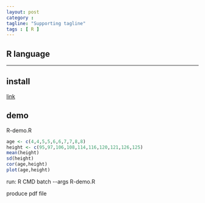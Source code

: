 ```yaml
---
layout: post
category :
tagline: "Supporting tagline"
tags : [ R ]
---
```

R language
---
<!--more-->
---

## install

[link](http://mirror.bjtu.edu.cn/cran/bin/linux/ubuntu/README.html)

## demo

R-demo.R

```R
age <- c(4,4,5,5,6,6,7,7,8,8)
height <- c(95,97,106,108,114,116,120,121,126,125)
mean(height)
sd(height)
cor(age,height)
plot(age,height)

```

run: R CMD batch  --args R-demo.R

produce pdf file
